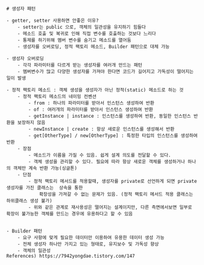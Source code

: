 	# 생성자 패턴
	
	- getter, setter 사용하면 안좋은 이유? 
		- setter는 public 으로, 객체의 일관성을 유지하기 힘들다
		- 메소드 호출 및 복귀로 인해 직접 변수를 호출하는 것보다 느리다
		- 통제를 하기위해 멤버 변수를 숨기고 메소드를 열어둠
		- 생성자를 오버로딩, 정적 팩토리 메소드, Builder 패턴으로 대체 가능
	
	- 생성자 오버로딩
		- 각각 파라미터를 다르게 받는 생성자를 여러개 만드는 패턴 
		- 멤버변수가 많고 다양한 생성자를 가져야 한다면 코드가 길어지고 가독성이 떨어지는 일이 발생
	
	- 정적 팩토리 메소드 : 객체 생성을 생성자가 아닌 정적(static) 메소드로 하는 것
		- 정적 팩토리 메소드의 네이밍 컨벤션
			- from : 하나의 파라미터를 받아서 인스턴스 생성하여 반환
			- of : 여러개의 파라미터를 받아서 인스턴스 생성하여 반환
			- getInstance | instance : 인스턴스를 생성하여 반환, 동일한 인스턴스 반환을 보장하지 않음
			- newInstance | create : 항상 새로운 인스턴스를 생성해서 반환
			- get[OtherType] / new[OtherType] : 특정한 타입의 인스턴스를 생성하여 반환
		- 장점
			- 메소드가 이름을 가질 수 있음. 쉽게 설계 의도를 전달할 수 있다.
			- 객체 생성을 관리할 수 있다. 필요에 따라 항상 새로운 객체를 생성하거나 하나의 객체만 계속 반환 가능(싱글톤)
		- 단점
			- 정적 팩토리 메서드를 적용할때, 생성자를 private로 선언하게 되면 private 생성자를 가진 클래스는  상속을 통한
				확장성을 가져갈 수 없는 문제가 있음. (정적 팩토리 메서드 적용 클래스는 하위클래스 생성 불가)
			- 위와 같은 관계로 재사용성은 떨어지는 설계이지만, 다른 측면에서보면 일부로 확장이 불가능한 객체를 만드는 경우에 유용하다고 할 수 있음
		
	
	- Builder 패턴
		- 요구 사항에 맞게 필요한 데이터만 이용하여 유용한 데이터 생성 가능
		- 전체 생성자 하나만 가지고 있는 형태로, 유지보수 및 가독성 향상
		- 객체의 일관성
	References) https://7942yongdae.tistory.com/147
